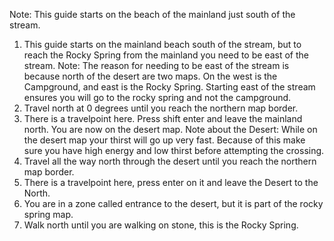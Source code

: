 Note: This guide starts on the beach of the mainland just south of the stream.
1. This guide starts on the mainland beach south of the stream, but to reach the Rocky Spring from the mainland you need to be east of the stream.
Note: The reason for needing to be east of the stream is because north of the desert are two maps. On the west is the Campground, and east is the Rocky Spring. Starting east of the stream ensures you will go to the rocky spring and not the campground.
2. Travel north at 0 degrees until you reach the northern map border.
3. There is a travelpoint here. Press shift enter and leave the mainland north. You are now on the desert map.
Note about the Desert: While on the desert map your thirst will go up very fast. Because of this make sure you have high energy and low thirst before attempting the crossing.
4. Travel all the way north through the desert until you reach the northern map border.
5. There is a travelpoint here, press enter on it and leave the Desert to the North.
6. You are in a zone called entrance to the desert, but it is part of the rocky spring map.
7. Walk north until you are walking on stone, this is the Rocky Spring.